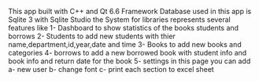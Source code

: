 This app built with C++ and Qt 6.6 Framework
Database used in this app is Sqlite 3 with Sqlite Studio
the System for libraries
represents several features like
1- Dashboard
    to show statistics of the books students and borrows
2- Students
    to add new students with thier name,department,id,year,date and time
3- Books
    to add new books and categories
4- borrows
    to add a new borrowed book with student info and book info and return date for the book
5- settings
in this page you can add 
    a- new user
    b- change font
    c- print each section to excel sheet
    
